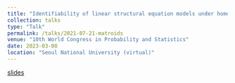```yaml
---
title: "Identifiability of linear structural equation models under homoscedastic errors using algebraic matroids"
collection: talks
type: "Talk"
permalink: /talks/2021-07-21-matroids
venue: "10th World Congress in Probability and Statistics"
date: 2023-03-08
location: "Seoul National University (virtual)"
---
```


[slides](../files/20230308.pdf)

